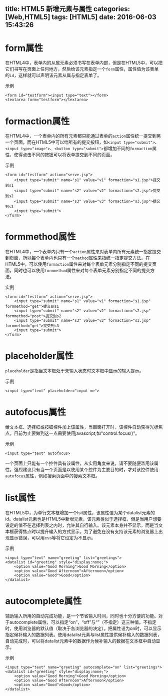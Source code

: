 title: HTML5 新增元素与属性
categories: [Web,HTML5]
tags: [HTML5]
date: 2016-06-03 15:43:26
---

# form属性

在HTML4中，表单内的从属元素必须书写在表单内部，但是在HTML5中，可以把它们书写在页面上任何地方，然后给该元素指定一个`form`属性，属性值为该表单的`id`，这样就可以声明该元素从属与指定表单了。

示例
```
<form id="testform"><input type="text"></form>
<textarea form="testform"></textarea>
```

<!--more-->

# formaction属性

在HTML4中，一个表单内的所有元素都只能通过表单的`action`属性统一提交到另一个页面，而在HTML5中可以给所有的提交按钮，如`<input type="submit">`、`<input type="image">`、`<button type="submit">`都增加不同的`formaction`属性，使得点击不同的按钮可以将表单提交到不同的页面。

示例
```
<form id="testform" action="serve.jsp">
    <input type="submit" name="s1" value="v1" formaction="s1.jsp">提交到s1
    <input type="submit" name="s2" value="v2" formaction="s2.jsp">提交到s2
    <input type="submit" name="s3" value="v3" formaction="s3.jsp">提交到s3
    <input type="submit">
</form>
```

# formmethod属性

在HTML4中，一个表单内只有一个`action`属性来对表单内所有元素统一指定提交到页面，所以每个表单内也只有一个`method`属性来指统一指定提交方法。在HTML5中，可以使用`formaction`属性来对每个表单元素分别指定不同的提交页面，同时也可以使用`formmethod`属性来对每个表单元素分别指定不同的提交方法。

实例
```
<form id="testform" action="serve.jsp">
    <input type="submit" name="s1" value="v1" formaction="s1.jsp" formmethod="get">提交到s1
    <input type="submit" name="s2" value="v2" formaction="s2.jsp" formmethod="post">提交到s2
    <input type="submit" name="s3" value="v3" formaction="s3.jsp" formmethod="get">提交到s3
    <input type="submit">
</form>
```

# placeholder属性

`placeholder`是指当文本框处于未输入状态时文本框中显示的输入提示。

示例
```
<input type="text" placeholder="input me">
```

# autofocus属性

给文本框、选择框或按钮控件加上该属性，当画面打开时，该控件自动获得光标焦点。目前为止要做到这一点需要使用javascript,如“control.focus()”。

示例
```
<input type="text" autofocus>
```

一个页面上只能有一个控件具有该属性，从实用角度来说，请不要随便滥用该属性。强烈建议只有当一个页面是以使用某个控件为主要目的时，才对该控件使用`autofocus`属性，例如搜索页面中的搜索文本框。

# list属性

在HTML5中，为单行文本框增加一个lsit属性，该属性值为某个datalist元素的id。datalist元素也是HTML5中新增元素，该元素类似于选择框，但是当用户想要设定的值不在选择列表之内时，允许其自行输入。该元素本身并不显示，而是当文本框获得焦点时以提升输入的方式显示。为了避免在没有支持该元素的浏览器上出现显示错误，可以用css等将它设定为不显示。

示例
```
<input type="text" name="greeting" list="greetings">
<datalist id="greeting" style="display:none;">
    <option value="Good Morning">Good Morning</option>
    <option value="Good Afternoon">Afternoon</option>
    <option value="Good">Good</option>
</datalist>
```

# autocomplete属性

辅助输入所用的自动完成功能，是一个节省输入时间，同时也十分方便的功能。对于autocomplete属性，可以指定“on”，“off”与“”（不指定）这三种值。不指定时，使用浏览器的默认值（取决于各浏览器的决定）。把属性设为on时，可以显示指定候补输入的数据列表。使用datalist元素与list属性提供候补输入的数据列表，自动完成时，可以将datalist元素中的数据作为候补输入的数据在文本框中自动显示。

示例
```
<input type="text" name="greeting" autocomplete="on" list="greetings">
<datalist id="greeting" style="display:none;">
    <option value="Good Morning">Good Morning</option>
    <option value="Good Afternoon">Afternoon</option>
    <option value="Good">Good</option>
</datalist>
```